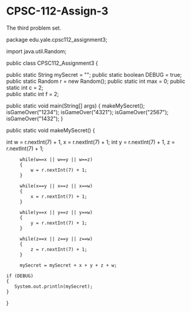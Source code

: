 CPSC-112-Assign-3
=================

The third problem set.

package edu.yale.cpsc112_assignment3;

import java.util.Random;

public class CPSC112_Assignment3 {

  public static String mySecret = "";
  public static boolean DEBUG = true;
  public static Random r = new Random();
  public static int max = 0;
  public static int c = 2;	
  public static int f = 2;

  public static void main(String[] args) {
    makeMySecret();
    isGameOver("1234");
    isGameOver("4321");
    isGameOver("2567");
    isGameOver("1432");
  }

public static void makeMySecret() {
 
int w = r.nextInt(7) + 1, x = r.nextInt(7) + 1; 
int y = r.nextInt(7) + 1, z = r.nextInt(7) + 1;
		 
		 while(w==x || w==y || w==z)
		 {
			 w = r.nextInt(7) + 1;
		 }
		 
		 while(x==y || x==z || x==w)
		 {
			 x = r.nextInt(7) + 1;
		 }

		 while(y==x || y==z || y==w)
		 {
			 y = r.nextInt(7) + 1;
		 }

		 while(z==x || z==y || z==w)
		 {
			 z = r.nextInt(7) + 1;
		 }
		
		 mySecret = mySecret + x + y + z + w;
	  
    if (DEBUG)
    {
       System.out.println(mySecret);
    }
  }
